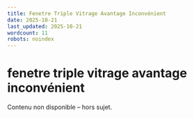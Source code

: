 ```yaml
---
title: Fenetre Triple Vitrage Avantage Inconvénient
date: 2025-10-21
last_updated: 2025-10-21
wordcount: 11
robots: noindex
---
```


# fenetre triple vitrage avantage inconvénient

Contenu non disponible – hors sujet.